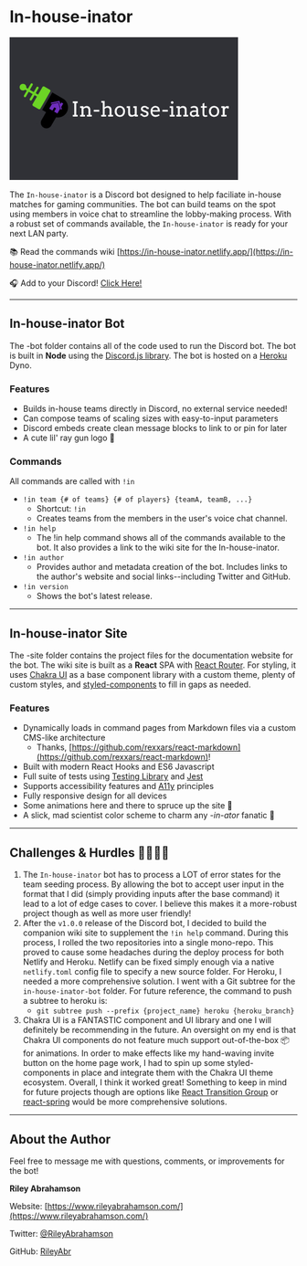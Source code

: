 # In-house-inator

![Ray gun next to text displaying "In-house-inator"](https://raw.githubusercontent.com/RileyAbr/In-house-inator/main/assets/In-house-inator%20social.jpg)

The `In-house-inator` is a Discord bot designed to help faciliate in-house matches for gaming communities. The bot can build teams on the spot using members in voice chat to streamline the lobby-making process. With a robust set of commands available, the `In-house-inator` is ready for your next LAN party.

📚 Read the commands wiki [https://in-house-inator.netlify.app/](https://in-house-inator.netlify.app/)

🎧 Add to your Discord! [Click Here!](https://discord.com/oauth2/authorize?client_id=717139360272613526&permissions=0&scope=bot)

---

## In-house-inator Bot

The -bot folder contains all of the code used to run the Discord bot. The bot is built in **Node** using the [Discord.js library](https://discord.js.org/#/). The bot is hosted on a [Heroku](https://www.heroku.com/home) Dyno.

### Features

-   Builds in-house teams directly in Discord, no external service needed!
-   Can compose teams of scaling sizes with easy-to-input parameters
-   Discord embeds create clean message blocks to link to or pin for later
-   A cute lil' ray gun logo 🔫

### Commands

All commands are called with `!in`

-   `!in team {# of teams} {# of players} {teamA, teamB, ...}`
    -   Shortcut: `!in`
    -   Creates teams from the members in the user's voice chat channel.
-   `!in help`
    -   The !in help command shows all of the commands available to the bot. It also provides a link to the wiki site for the In-house-inator.
-   `!in author`
    -   Provides author and metadata creation of the bot. Includes links to the author's website and social links--including Twitter and GitHub.
-   `!in version`
    -   Shows the bot's latest release.

---

## In-house-inator Site

The -site folder contains the project files for the documentation website for the bot. The wiki site is built as a **React** SPA with [React Router](https://reactrouter.com/). For styling, it uses [Chakra UI](https://github.com/chakra-ui/chakra-ui) as a base component library with a custom theme, plenty of custom styles, and [styled-components](https://styled-components.com/) to fill in gaps as needed.

### Features

-   Dynamically loads in command pages from Markdown files via a custom CMS-like architecture
    -   Thanks, [https://github.com/rexxars/react-markdown](https://github.com/rexxars/react-markdown)!
-   Built with modern React Hooks and ES6 Javascript
-   Full suite of tests using [Testing Library](https://testing-library.com/) and [Jest](https://jestjs.io/)
-   Supports accessibility features and [A11y](https://www.a11yproject.com/) principles
-   Fully responsive design for all devices
-   Some animations here and there to spruce up the site 👋
-   A slick, mad scientist color scheme to charm any _-in-ator_ fanatic 🔬

---

## Challenges & Hurdles 🏃‍♂️🏃‍♀️

1. The `In-house-inator` bot has to process a LOT of error states for the team seeding process. By allowing the bot to accept user input in the format that I did (simply providing inputs after the base command) it lead to a lot of edge cases to cover. I believe this makes it a more-robust project though as well as more user friendly!
2. After the `v1.0.0` release of the Discord bot, I decided to build the companion wiki site to supplement the `!in help` command. During this process, I rolled the two repositories into a single mono-repo. This proved to cause some headaches during the deploy process for both Netlify and Heroku. Netlify can be fixed simply enough via a native `netlify.toml` config file to specify a new source folder. For Heroku, I needed a more comprehensive solution. I went with a Git subtree for the `in-house-inator-bot` folder. For future reference, the command to push a subtree to heroku is:
    - `git subtree push --prefix {project_name} heroku {heroku_branch}`
3. Chakra UI is a FANTASTIC component and UI library and one I will definitely be recommending in the future. An oversight on my end is that Chakra UI components do not feature much support out-of-the-box 📦 for animations. In order to make effects like my hand-waving invite button on the home page work, I had to spin up some styled-components in place and integrate them with the Chakra UI theme ecosystem. Overall, I think it worked great! Something to keep in mind for future projects though are options like [React Transition Group](https://reactcommunity.org/react-transition-group/) or [react-spring](https://www.react-spring.io/) would be more comprehensive solutions.

---

## About the Author

Feel free to message me with questions, comments, or improvements for the bot!

**Riley Abrahamson**

Website: [https://www.rileyabrahamson.com/](https://www.rileyabrahamson.com/)

Twitter: [@RileyAbrahamson](https://twitter.com/RileyAbrahamson)

GitHub: [RileyAbr](https://github.com/RileyAbr)
